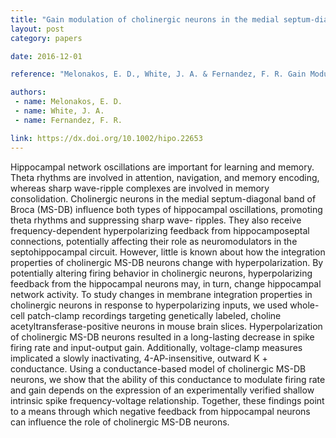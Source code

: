 ```yaml
---
title: "Gain modulation of cholinergic neurons in the medial septum-diagonal band of Broca through hyperpolarization"
layout: post
category: papers

date: 2016-12-01

reference: "Melonakos, E. D., White, J. A. & Fernandez, F. R. Gain Modulation of Cholinergic Neurons in the Medial Septum-Diagonal Band of Broca Through Hyperpolarization: HYPERPOLARIZATION MODULATES GAIN OF CHOLINERGIC NEURONS. Hippocampus 26, 1525–1541 (2016)."

authors:
 - name: Melonakos, E. D.
 - name: White, J. A.
 - name: Fernandez, F. R.

link: https://dx.doi.org/10.1002/hipo.22653
---
```


Hippocampal network oscillations are important for learning and memory. Theta
rhythms are involved in attention, navigation, and memory encoding, whereas
sharp wave-ripple complexes are involved in memory consolidation. Cholinergic
neurons in the medial septum-diagonal band of Broca (MS-DB) influence both
types of hippocampal oscillations, promoting theta rhythms and suppressing
sharp wave- ripples. They also receive frequency-dependent hyperpolarizing
feedback from hippocamposeptal connections, potentially affecting their role as
neuromodulators in the septohippocampal circuit.  However, little is known
about how the integration properties of cholinergic MS-DB neurons change with
hyperpolarization. By potentially altering firing behavior in cholinergic
neurons, hyperpolarizing feedback from the hippocampal neurons may, in turn,
change hippocampal network activity. To study changes in membrane integration
properties in cholinergic neurons in response to hyperpolarizing inputs, we
used whole-cell patch-clamp recordings targeting genetically labeled, choline
acetyltransferase-positive neurons in mouse brain slices. Hyperpolarization of
cholinergic MS-DB neurons resulted in a long-lasting decrease in spike firing
rate and input-output gain. Additionally, voltage-clamp measures implicated a
slowly inactivating, 4-AP-insensitive, outward K + conductance.  Using a
conductance-based model of cholinergic MS-DB neurons, we show that the ability
of this conductance to modulate firing rate and gain depends on the expression
of an experimentally verified shallow intrinsic spike frequency-voltage
relationship. Together, these findings point to a means through which negative
feedback from hippocampal neurons can influence the role of cholinergic MS-DB
neurons.
